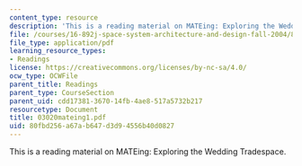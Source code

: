 ```yaml
---
content_type: resource
description: 'This is a reading material on MATEing: Exploring the Wedding Tradespace.'
file: /courses/16-892j-space-system-architecture-and-design-fall-2004/80fbd256a67ab647d3d94556b40d0827_03020mateing1.pdf
file_type: application/pdf
learning_resource_types:
- Readings
license: https://creativecommons.org/licenses/by-nc-sa/4.0/
ocw_type: OCWFile
parent_title: Readings
parent_type: CourseSection
parent_uid: cdd17381-3670-14fb-4ae8-517a5732b217
resourcetype: Document
title: 03020mateing1.pdf
uid: 80fbd256-a67a-b647-d3d9-4556b40d0827
---
```

This is a reading material on MATEing: Exploring the Wedding Tradespace.